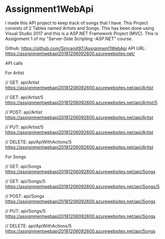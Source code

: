 # Assignment1WebApi

I made this API project to keep track of songs that I have. This Project consists of 2 Tables named Artists and Songs. This has been done using Visual Studio 2017 and this is a ASP.NET Framework Project (MVC). This is Assignment 1 of my "Server-Side Scripting -ASP.NET" course.

Github: https://github.com/Simranjit97/Assignment1WebApi
API URL: https://assignmentwebapi20181206092600.azurewebsites.net/

API calls

For Artist 

// GET: api/Artist
https://assignmentwebapi20181206092600.azurewebsites.net/api/Artist

// GET: api/Artist/5
https://assignmentwebapi20181206092600.azurewebsites.net/api/Artist/5

// POST: api/Artist
https://assignmentwebapi20181206092600.azurewebsites.net/api/Artist

// PUT: api/Artist/5
https://assignmentwebapi20181206092600.azurewebsites.net/api/Artist

// DELETE: api/ApiWithActions/5
https://assignmentwebapi20181206092600.azurewebsites.net/api/Artist


For Songs 

// GET: api/Songs
https://assignmentwebapi20181206092600.azurewebsites.net/api/Songs

// GET: api/Songs/5
https://assignmentwebapi20181206092600.azurewebsites.net/api/Songs/5

// POST: api/Songs
https://assignmentwebapi20181206092600.azurewebsites.net/api/Songs

// PUT: api/Songs/5
https://assignmentwebapi20181206092600.azurewebsites.net/api/Songs

// DELETE: api/ApiWithActions/5
https://assignmentwebapi20181206092600.azurewebsites.net/api/Songs

